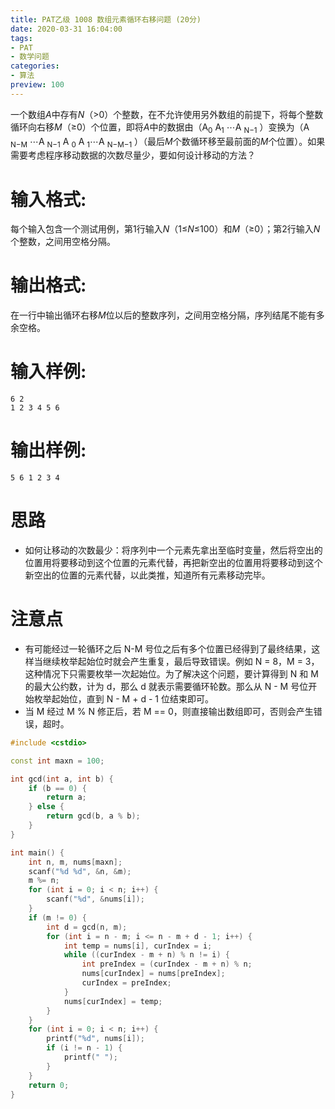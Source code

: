 ```yaml
---
title: PAT乙级 1008 数组元素循环右移问题 (20分)
date: 2020-03-31 16:04:00
tags: 
- PAT
- 数学问题
categories: 
- 算法
preview: 100
---
```


一个数组*A*中存有*N*（>0）个整数，在不允许使用另外数组的前提下，将每个整数循环向右移*M*（≥0）个位置，即将*A*中的数据由（A<sub>0</sub> A<sub>1</sub> ⋯A <sub>N−1</sub> ）变换为（A <sub>N−M</sub> ⋯A <sub>N−1</sub> A <sub>0</sub> A <sub>1</sub>⋯A  <sub>N−M−1</sub> ）（最后*M*个数循环移至最前面的*M*个位置）。如果需要考虑程序移动数据的次数尽量少，要如何设计移动的方法？

# 输入格式:

每个输入包含一个测试用例，第1行输入*N*（1≤*N*≤100）和*M*（≥0）；第2行输入*N*个整数，之间用空格分隔。

# 输出格式:

在一行中输出循环右移*M*位以后的整数序列，之间用空格分隔，序列结尾不能有多余空格。

# 输入样例:

```in
6 2
1 2 3 4 5 6
```

# 输出样例:

```out
5 6 1 2 3 4
```

# 思路

- 如何让移动的次数最少：将序列中一个元素先拿出至临时变量，然后将空出的位置用将要移动到这个位置的元素代替，再把新空出的位置用将要移动到这个新空出的位置的元素代替，以此类推，知道所有元素移动完毕。

# 注意点

- 有可能经过一轮循环之后 N-M 号位之后有多个位置已经得到了最终结果，这样当继续枚举起始位时就会产生重复，最后导致错误。例如 N = 8，M = 3，这种情况下只需要枚举一次起始位。为了解决这个问题，要计算得到 N 和 M 的最大公约数，计为 d，那么 d 就表示需要循环轮数。那么从 N - M 号位开始枚举起始位，直到 N - M + d - 1 位结束即可。
- 当 M 经过 M % N 修正后，若 M == 0，则直接输出数组即可，否则会产生错误，超时。

```cpp
#include <cstdio>

const int maxn = 100;

int gcd(int a, int b) {
    if (b == 0) {
        return a;
    } else {
        return gcd(b, a % b);
    }
}

int main() {
    int n, m, nums[maxn];
    scanf("%d %d", &n, &m);
    m %= n;
    for (int i = 0; i < n; i++) {
        scanf("%d", &nums[i]);
    }
    if (m != 0) {
        int d = gcd(n, m);
        for (int i = n - m; i <= n - m + d - 1; i++) {
            int temp = nums[i], curIndex = i;
            while ((curIndex - m + n) % n != i) {
                int preIndex = (curIndex - m + n) % n;
                nums[curIndex] = nums[preIndex];
                curIndex = preIndex;
            }
            nums[curIndex] = temp;
        }
    }
    for (int i = 0; i < n; i++) {
        printf("%d", nums[i]);
        if (i != n - 1) {
            printf(" ");
        }
    }
    return 0;
}
```


